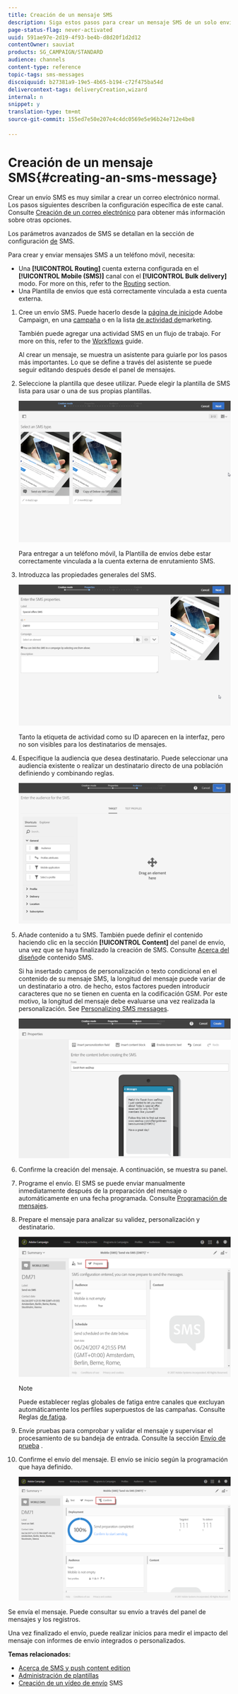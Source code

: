 ```yaml
---
title: Creación de un mensaje SMS
description: Siga estos pasos para crear un mensaje SMS de un solo envío en Adobe Campaign.
page-status-flag: never-activated
uuid: 591ae97e-2d19-4f93-be4b-d8d20f1d2d12
contentOwner: sauviat
products: SG_CAMPAIGN/STANDARD
audience: channels
content-type: reference
topic-tags: sms-messages
discoiquuid: b27381a9-19e5-4b65-b194-c72f475ba54d
delivercontext-tags: deliveryCreation,wizard
internal: n
snippet: y
translation-type: tm+mt
source-git-commit: 155ed7e50e207e4c4dc0569e5e96b24e712e4be8

---
```



# Creación de un mensaje SMS{#creating-an-sms-message}

Crear un envío SMS es muy similar a crear un correo electrónico normal. Los pasos siguientes describen la configuración específica de este canal. Consulte [Creación de un correo electrónico](../../channels/using/creating-an-email.md) para obtener más información sobre otras opciones.

Los parámetros avanzados de SMS se detallan en la sección de configuración [de](../../administration/using/configuring-sms-channel.md) SMS.

Para crear y enviar mensajes SMS a un teléfono móvil, necesita:

* Una **[!UICONTROL Routing]** cuenta externa configurada en el **[!UICONTROL Mobile (SMS)]** canal con el **[!UICONTROL Bulk delivery]** modo. For more on this, refer to the [Routing](../../administration/using/configuring-sms-channel.md#defining-an-sms-routing) section.
* Una Plantilla de envíos que está correctamente vinculada a esta cuenta externa.

1. Cree un envío SMS. Puede hacerlo desde la [página de inicio](../../start/using/interface-description.md#home-page)de Adobe Campaign, en una [campaña](../../start/using/marketing-activities.md#creating-a-marketing-activity) o en la lista [de actividad de](../../start/using/programs-and-campaigns.md#creating-a-campaign)marketing.

   También puede agregar una actividad SMS en un flujo de trabajo. For more on this, refer to the [Workflows](../../automating/using/sms-delivery.md) guide.

   Al crear un mensaje, se muestra un asistente para guiarle por los pasos más importantes. Lo que se define a través del asistente se puede seguir editando después desde el panel de mensajes.

1. Seleccione la plantilla que desee utilizar. Puede elegir la plantilla de SMS lista para usar o una de sus propias plantillas.

   ![](assets/sms_creation_1.png)

   Para entregar a un teléfono móvil, la Plantilla de envíos debe estar correctamente vinculada a la cuenta externa de enrutamiento SMS.

1. Introduzca las propiedades generales del SMS.

   ![](assets/sms_creation_2.png)

   Tanto la etiqueta de actividad como su ID aparecen en la interfaz, pero no son visibles para los destinatarios de mensajes.

1. Especifique la audiencia que desea destinatario. Puede seleccionar una audiencia existente o realizar un destinatario directo de una población definiendo y combinando reglas.

   ![](assets/sms_creation_3.png)

1. Añade contenido a tu SMS. También puede definir el contenido haciendo clic en la sección **[!UICONTROL Content]** del panel de envío, una vez que se haya finalizado la creación de SMS. Consulte [Acerca del diseño](../../channels/using/about-sms-and-push-content-design.md)de contenido SMS.

   Si ha insertado campos de personalización o texto condicional en el contenido de su mensaje SMS, la longitud del mensaje puede variar de un destinatario a otro. de hecho, estos factores pueden introducir caracteres que no se tienen en cuenta en la codificación GSM. Por este motivo, la longitud del mensaje debe evaluarse una vez realizada la personalización. See [Personalizing SMS messages](../../channels/using/personalizing-sms-messages.md).

   ![](assets/sms_creation_4.png)

1. Confirme la creación del mensaje. A continuación, se muestra su panel.
1. Programe el envío. El SMS se puede enviar manualmente inmediatamente después de la preparación del mensaje o automáticamente en una fecha programada. Consulte [Programación de mensajes](../../sending/using/about-scheduling-messages.md).
1. Prepare el mensaje para analizar su validez, personalización y destinatario.

   ![](assets/sms_creation_6.png)

   >[!NOTE]
   >
   >Puede establecer reglas globales de fatiga entre canales que excluyan automáticamente los perfiles superpuestos de las campañas. Consulte Reglas [de fatiga](../../sending/using/fatigue-rules.md).

1. Envíe pruebas para comprobar y validar el mensaje y supervisar el procesamiento de su bandeja de entrada. Consulte la sección [Envío de prueba](../../sending/using/sending-proofs.md) .
1. Confirme el envío del mensaje. El envío se inicio según la programación que haya definido.

   ![](assets/sms_creation_7.png)

Se envía el mensaje. Puede consultar su envío a través del panel de mensajes y los registros.

Una vez finalizado el envío, puede realizar inicios para medir el impacto del mensaje con informes de envío integrados o personalizados.

**Temas relacionados:**

* [Acerca de SMS y push content edition](../../channels/using/about-sms-and-push-content-design.md)
* [Administración de plantillas](../../start/using/marketing-activity-templates.md)
* [Creación de un vídeo de envío](https://docs.adobe.com/content/help/en/campaign-learn/campaign-standard-tutorials/communication-channels/mobile/sms/sms-delivery.html) SMS

